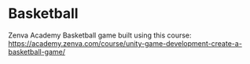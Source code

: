 # Basketball
 Zenva Academy Basketball game built using this course:
 https://academy.zenva.com/course/unity-game-development-create-a-basketball-game/
